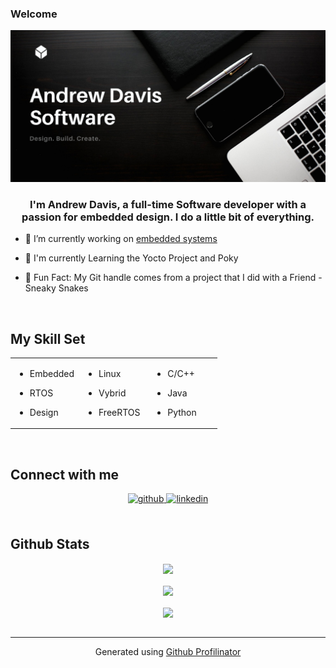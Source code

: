 

### Welcome  
<img src="https://github.com/AdavisSnakes/AdavisSnakes/blob/main/Black_Flat.png" alt="banner that says Andrew Davis - software developer, artist, designer">



  ### <div align="center">I'm Andrew Davis, a full-time Software developer with a passion for embedded design. I do a little bit of everything.</div>  
  

- 🔭 I’m currently working on [embedded systems](https://github.com/AdavisSnakes/)  
  

- 🐼 I'm currently Learning the Yocto Project and Poky  
  

- 🗿 Fun Fact: My Git handle comes from a project that I did with a Friend - Sneaky Snakes  
  

<br/>  


## My Skill Set  
<table><tr><td valign="top" width="33%">

- Embedded  
  

- RTOS  
  

- Design  


</td><td valign="top" width="33%">

- Linux  
  

- Vybrid  
  

- FreeRTOS  


</td><td valign="top" width="33%">

- C/C++  
  

- Java  
  

- Python  


</td></tr></table>  

<br/>  


## Connect with me  
<div align="center">
<a href="https://github.com/AdavisSnakes" target="_blank">
<img src=https://img.shields.io/badge/github-%2324292e.svg?&style=for-the-badge&logo=github&logoColor=white alt=github style="margin-bottom: 5px;" />
</a>
<a href="https://linkedin.com/in/andrewryandavis" target="_blank">
<img src=https://img.shields.io/badge/linkedin-%231E77B5.svg?&style=for-the-badge&logo=linkedin&logoColor=white alt=linkedin style="margin-bottom: 5px;" />
</a>  
</div>  
  

<br/>  


## Github Stats  
<div align="center"><img src="https://github-readme-stats.vercel.app/api?username=adavisSnakes&show_icons=true&count_private=true&hide_border=true" align="center" /></div>  

<br/>  

<div align="center"><img src="https://github-readme-stats.vercel.app/api/top-langs/?username=adavisSnakes&hide_border=true&layout=compact" align="center" /></div>  

<br/>  

<div align="center">
<img src="https://komarev.com/ghpvc/?username=adavissnakes&&style=flat-square" align="center" />
</div>  

<br />

----
<div align="center">Generated using <a href="https://profilinator.rishav.dev/" target="_blank">Github Profilinator</a></div>
